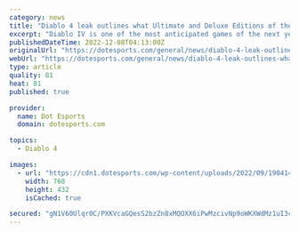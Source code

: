 ```yaml
---
category: news
title: "Diablo 4 leak outlines what Ultimate and Deluxe Editions of the game will look like"
excerpt: "Diablo IV is one of the most anticipated games of the next year, and some fresh details about the game’s editions just dropped. The new information was revealed by Insider-Gaming today. The website ..."
publishedDateTime: 2022-12-08T04:13:00Z
originalUrl: "https://dotesports.com/general/news/diablo-4-leak-outlines-what-ultimate-and-deluxe-editions-of-the-game-will-look-like"
webUrl: "https://dotesports.com/general/news/diablo-4-leak-outlines-what-ultimate-and-deluxe-editions-of-the-game-will-look-like"
type: article
quality: 81
heat: 81
published: true

provider:
  name: Dot Esports
  domain: dotesports.com

topics:
  - Diablo 4

images:
  - url: "https://cdn1.dotesports.com/wp-content/uploads/2022/09/19041435/maxresdefault-21-768x432.jpg"
    width: 768
    height: 432
    isCached: true

secured: "gN1V60Ulqr0C/PXKVcaGQesS2bzZn8xMQOXX6iPwMzcivNp9oWKXWdMz1uI3c4f6qgjyYqyAfHzyI8s4XT1kha1MwsWKdUvoCtMrpZcbqjR1e++8Q4pU8nX7HC8KXTEzzli6IJ7EKYfHDE16TaFHPtPsi/NvK2wWA6ZZabzOAOM5zidhBl46IuWGIm4PF41N+YhHHRPO/DQ6mPRs4G7oKJGcxkgnqxBvXW8rCN4KNeu9ktHeobQgDafb1Bv7F7fRzPhLqayZSXC/PYMkAH+1kgvQJd69uy2AC8NdnJcxiHFUP9l5s4/2ar+EO+uog90VQxagS78Ix5KOfSAkgAucws9ThLUQT916Pkxaku61Ui8=;3b6BIdEX6C+UwuZAuIOQig=="
---
```


